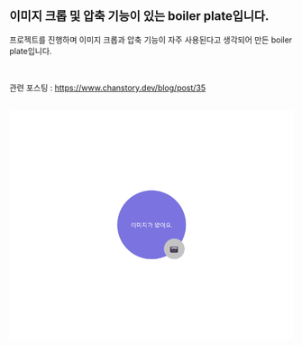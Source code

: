 ## 이미지 크롭 및 압축 기능이 있는 boiler plate입니다.

프로젝트를 진행하며 이미지 크롭과 압축 기능이 자주 사용된다고 생각되어 만든 boiler plate입니다.

<br />

관련 포스팅 : https://www.chanstory.dev/blog/post/35

<br />

<img src="./public/example.gif" />
